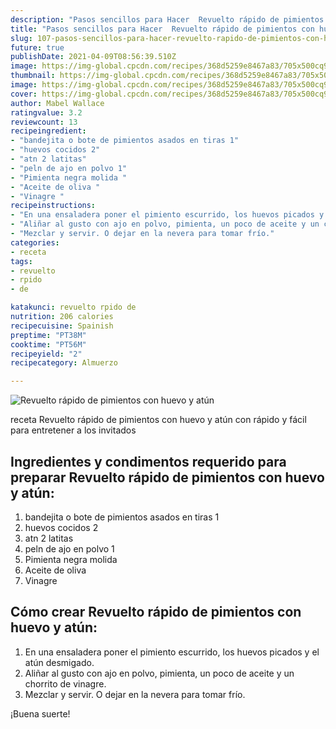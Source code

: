 ```yaml
---
description: "Pasos sencillos para Hacer  Revuelto rápido de pimientos con huevo y atún"
title: "Pasos sencillos para Hacer  Revuelto rápido de pimientos con huevo y atún"
slug: 107-pasos-sencillos-para-hacer-revuelto-rapido-de-pimientos-con-huevo-y-atun
future: true
publishDate: 2021-04-09T08:56:39.510Z
image: https://img-global.cpcdn.com/recipes/368d5259e8467a83/705x500cq90/revuelto-rapido-de-pimientos-con-huevo-y-atun-foto-principal.jpg
thumbnail: https://img-global.cpcdn.com/recipes/368d5259e8467a83/705x500cq90/revuelto-rapido-de-pimientos-con-huevo-y-atun-foto-principal.jpg
image: https://img-global.cpcdn.com/recipes/368d5259e8467a83/705x500cq90/revuelto-rapido-de-pimientos-con-huevo-y-atun-foto-principal.jpg
cover: https://img-global.cpcdn.com/recipes/368d5259e8467a83/705x500cq90/revuelto-rapido-de-pimientos-con-huevo-y-atun-foto-principal.jpg
author: Mabel Wallace
ratingvalue: 3.2
reviewcount: 13
recipeingredient:
- "bandejita o bote de pimientos asados en tiras 1"
- "huevos cocidos 2"
- "atn 2 latitas"
- "peln de ajo en polvo 1"
- "Pimienta negra molida "
- "Aceite de oliva "
- "Vinagre "
recipeinstructions:
- "En una ensaladera poner el pimiento escurrido, los huevos picados y el atún desmigado."
- "Aliñar al gusto con ajo en polvo, pimienta, un poco de aceite y un chorrito de vinagre."
- "Mezclar y servir. O dejar en la nevera para tomar frío."
categories:
- receta
tags:
- revuelto
- rpido
- de

katakunci: revuelto rpido de 
nutrition: 206 calories
recipecuisine: Spainish
preptime: "PT38M"
cooktime: "PT56M"
recipeyield: "2"
recipecategory: Almuerzo

---
```



![Revuelto rápido de pimientos con huevo y atún](https://img-global.cpcdn.com/recipes/368d5259e8467a83/705x500cq90/revuelto-rapido-de-pimientos-con-huevo-y-atun-foto-principal.jpg)

receta Revuelto rápido de pimientos con huevo y atún con rápido y fácil para entretener a los invitados

<!--inarticleads1-->

## Ingredientes y condimentos requerido para preparar Revuelto rápido de pimientos con huevo y atún:

1. bandejita o bote de pimientos asados en tiras 1
1. huevos cocidos 2
1. atn 2 latitas
1. peln de ajo en polvo 1
1. Pimienta negra molida 
1. Aceite de oliva 
1. Vinagre 



<!--inarticleads2-->

## Cómo crear Revuelto rápido de pimientos con huevo y atún:

1. En una ensaladera poner el pimiento escurrido, los huevos picados y el atún desmigado.
1. Aliñar al gusto con ajo en polvo, pimienta, un poco de aceite y un chorrito de vinagre.
1. Mezclar y servir. O dejar en la nevera para tomar frío.



¡Buena suerte!


